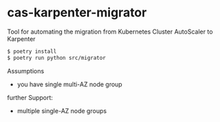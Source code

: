 # cas-karpenter-migrator
Tool for automating the migration from Kubernetes Cluster AutoScaler to Karpenter

```sh
$ poetry install
$ poetry run python src/migrator
```

Assumptions
- you have single multi-AZ node group

further Support:
- multiple single-AZ node groups 
